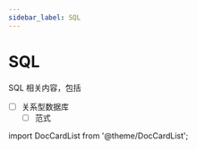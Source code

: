 ```yaml
---
sidebar_label: SQL
---
```


# SQL

SQL 相关内容，包括

- [ ] 关系型数据库
  - [ ] 范式

import DocCardList from '@theme/DocCardList';

<DocCardList />
